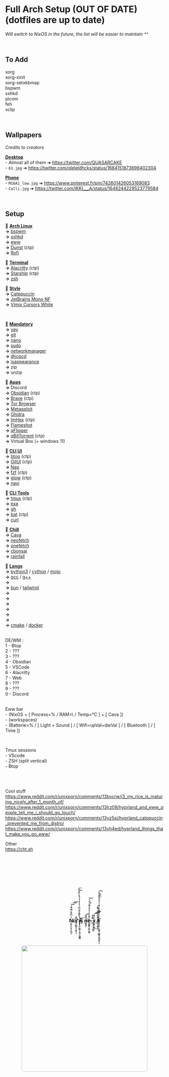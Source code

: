 # Full Arch Setup (OUT OF DATE) (dotfiles are up to date)
*Will switch to NixOS in the future, the list will be easier to maintain ^^*



<br>

## To Add

xorg<br>
xorg-xinit<br>
xorg-setxkbmap<br>
bspwm<br>
sxhkd<br>
picom<br>
feh<br>
xclip<br>

<!--  -->

<br>


## Wallpapers
*Credits to creators*

<u>**Desktop**</u><br>
\- Almost all of them ➜ https://twitter.com/QUASARCAKE<br>
\- `61.jpg` ➜ https://twitter.com/qleleldhcks/status/1684151873698402304<br>


<u>**Phone**</u><br>
\- `M16A1_low.jpg` ➜ https://www.pinterest.fr/pin/742601426053169083<br>
\- `Calli.jpg` ➜ https://twitter.com/IKKI___A/status/1648244229523779584<br>



<br>


## Setup

🔸 <u>**Arch Linux**</u><br>
**->** [bspwm](https://github.com/baskerville/bspwm)<br>
**->** [sxhkd](https://github.com/baskerville/sxhkd)<br>
**->** [eww](https://github.com/elkowar/eww)<br>
**->** [Dunst](https://github.com/dunst-project/dunst) (ctp)<br>
**->** [Rofi](https://github.com/davatorium/rofi)<br>
<!--**->** [Thunar](https://github.com/xfce-mirror/thunar)<br>-->

🔸 <u>**Terminal**</u><br>
**->** [Alacritty](https://github.com/alacritty/alacritty) (ctp)<br>
**->** [Starship](https://github.com/starship/starship) (ctp)<br>
**->** [zsh](https://github.com/zsh-users/zsh)<br>

🔸 <u>**Style**</u><br>
**->** [Catppuccin](https://github.com/catppuccin)<br>
**->** [JetBrains Mono NF](https://github.com/ryanoasis/nerd-fonts)<br>
**->** [Vimix Cursors White](https://github.com/vinceliuice/Vimix-cursors)<br>
<!--**->** [Sweet](https://github.com/EliverLara/Sweet)<br>-->
<!--**->** [Candy Icons](https://github.com/EliverLara/candy-icons)<br>-->



<br>


🔹 <u>**Mandatory**</u><br>
**->** [yay](https://github.com/Jguer/yay)<br>
**->** [git](https://github.com/git/git)<br>
**->** [nano](https://github.com/madnight/nano)<br>
**->** [sudo](https://github.com/sudo-project/sudo)<br>
**->** [networkmanager](https://github.com/NetworkManager/NetworkManager)<br>
**->** [dhcpcd](https://github.com/pelikan/dhcpd)<br>
**->** [lxappearance](https://github.com/lxde/lxappearance)<br>
**->** zip<br>
**->** unzip<br>

🔹 <u>**Apps**</u><br>
**->** Discord<br>
**->** [Obsidian](https://github.com/obsidianmd/obsidian-releases) (ctp)<br>
**->** [Brave](https://github.com/brave/brave-browser) (ctp)<br>
**->** [Tor Browser](https://github.com/torproject/tor)<br>
**->** [Metasploit](https://github.com/rapid7/metasploit-framework)<br>
**->** [Ghidra](https://github.com/NationalSecurityAgency/ghidra)<br>
**->** [ImHex](https://github.com/WerWolv/ImHex) (ctp)<br>
**->** [Flameshot](https://github.com/flameshot-org/flameshot)<br>
**->** [qFlipper](https://github.com/flipperdevices/qFlipper)<br>
**->** [qBitTorrent](https://github.com/catppuccin/qbittorrent) (ctp)<br>
**->** Virtual Box (+ windows 11)<br>

🔹 <u>**CLI UI**</u><br>
**->** [btop](https://github.com/aristocratos/btop) (ctp)<br>
**->** [GitUI](https://github.com/extrawurst/gitui) (ctp)<br>
**->** [Nap](https://github.com/maaslalani/nap)<br>
**->** [fzf](https://github.com/junegunn/fzf) (ctp)<br>
**->** [glow](https://github.com/charmbracelet/glow) (ctp)<br>
**->** [navi](https://github.com/denisidoro/navi)<br>

🔹 <u>**CLI Tools**</u><br>
**->** [tmux](https://github.com/tmux/tmux/wiki) (ctp)<br>
**->** [exa](https://github.com/ogham/exa)<br>
**->** [gh](https://github.com/cli/cli)<br>
**->** [bat](https://github.com/sharkdp/bat) (ctp)<br>
**->** [curl](https://github.com/curl/curl)<br>

🔹 <u>**Chill**</u><br>
**->** [Cava](https://github.com/karlstav/cava)<br>
**->** [neofetch](https://github.com/dylanaraps/neofetch)<br>
**->** [onefetch](https://github.com/o2sh/onefetch)<br>
**->** [cbonsai](https://gitlab.com/jallbrit/cbonsai)<br>
**->** [rainfall](https://github.com/alpin111/rainfall)<br>

🔹 <u>**Langs**</u><br>
**->** <!-- Python / Cython / Mojo -->
[python3](https://github.com/python/cpython)
/ [cython](https://github.com/cython/cython)
/ [mojo](https://github.com/modularml/mojo)<br>
**->** <!-- Carbon / C / C++ -->
[gcc](https://github.com/gcc-mirror/gcc)
/ [g++](https://github.com/gcc-mirror/gcc)<br>
**->** <br> <!-- Rust -->
**->** <!-- Javascript / Typescript -->
[bun](https://github.com/oven-sh/bun)
/ [tailwind](https://github.com/tailwindlabs/tailwindcss)<br>
**->** <br> <!-- PhP -->
**->** <br> <!-- Java -->
**->** <br> <!-- C# -->
**->** <br> <!-- Golang -->
**->** <br> <!-- Assembly -->
**->** <br> <!-- JVM / Erlang / LLVM / V8 -->
**->** <!-- Utils -->
[cmake](https://github.com/Kitware/CMake)
/ [docker](https://github.com/docker)<br>


<br>
DE/WM :<br>
1 - Btop<br>
2 - ???<br>
3 - ???<br>
4 - Obsidian<br>
5 - VSCode<br>
6 - Alacritty<br>
7 - Web<br>
8 - ???<br>
9 - ???<br>
0 - Discord<br>


<br>


Eww bar<br>
\- (NixOS + [ Process=% / RAM=\ / Temp=°C ] + [ Cava ])<br>
\- (workspaces)<br>
\- (Batterie=% / [ Light + Sound ] / [ Wifi=upVal+dwVal ] / [ Bluetooth ] / [ Time ])<br>


<br>


Tmux sessions<br>
\- VScode<br>
\- ZSH (split vertical)<br>
\- Btop<br>




<br>
<br>


Cool stuff<br>
https://www.reddit.com/r/unixporn/comments/13bvcrw/i3_my_rice_is_maturing_nicely_after_1_month_of/<br>
https://www.reddit.com/r/unixporn/comments/13lrz09/hyprland_and_eww_people_tell_me_i_should_go_touch/<br>
https://www.reddit.com/r/unixporn/comments/13yz5si/hyprland_catppuccin_prevented_me_from_distro/<br>
https://www.reddit.com/r/unixporn/comments/13vh4ed/hyprland_things_that_make_you_go_eww/<br>

Other<br>
https://cht.sh



<br><br><br><br><br><br><br><br><br><br>
<div align=center>
	<h3>Ņ̴̴̭̙̞̼̟̗͓̪̤̘͗ͥ͆̌̐ͬ͆́̐͛͘͝͡͝ix̡̛̙͇̲̣͓̘̥̗͓̋̑̾͘ i̸̴̷̶̢̢̛̛̗͍̙͇̞͔̼̲̝͍̯̳̮ͪ̐͂̄̓̑́̿͗ͯ̔̒͑̾ͪ̉̀̑̍̀ͤ͜͞s̱̅͞ ń̶͇͍̭̦̆̃̆͘͡ȇ̶̯̻̱̥̦̼̭̠̭͚ͯ̌̾ͬ̾ͤ̊ͣ̋ͬͬ̈́͛̕͝ͅ_̢͙͎̞̟̻̲͔̅̃̇͊x͔̬̗̘̮͛̾͋͟͡͠͠_̵̴̸̫̟͎͚͙̯̓̑̐̋̓͌ͥ͌̅̾t̷̷̵̢̨͍̩͕̫͇͙̗̳͇̯͙̰͖̯͎̘̠ͬ̀̀ͮ̎͆͌ͣͬ͛͊͑͑ͧͩ͊̃ͩ̎̽̕̕͟͡</h3><br><br><br>
	<a href="https://nixos.org">
		<img align=center style="border-radius:5px" width=400 src=https://i.ibb.co/1mgYmjm/sida52tgy9kb1.png>
	</a>
</div>